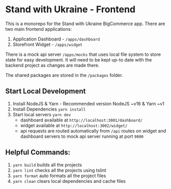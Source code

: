 # Stand with Ukraine - Frontend

This is a monorepo for the Stand with Ukraine BigCommerce app. There are two main frontend applications:

1. Application Dashboard - `/apps/dashboard`
2. Storefront Widget - `/apps/widget`

There is a mock api server `/apps/mocks` that uses local file system to store state for easy development.
It will need to be kept up-to date with the backend project as changes are made there.

The shared packages are stored in the `/packages` folder.

## Start Local Development

1. Install NodeJS & Yarn - Recommended version NodeJS ~v16 & Yarn ~v1
2. Install Dependencies `yarn install`
3. Start local servers `yarn dev`
   - dashboard available at `http://localhost:3001/dashboard/`
   - widget available at `http://localhost:3002/widget/`
   - api requests are routed automatically from `/api` routes on widget and dashboard servers to mock api server running at port `9000`

## Helpful Commands:

1. `yarn build` builds all the projects
2. `yarn lint` checks all the projects using tslint
3. `yarn format` auto formats all the project files
4. `yarn clean` clears local dependencies and cache files
